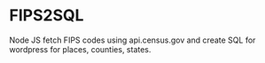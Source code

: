 # FIPS2SQL
Node JS fetch FIPS codes using api.census.gov and create SQL for wordpress for places, counties, states.
